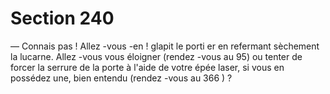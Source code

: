 # Section 240

— Connais pas ! Allez -vous -en ! glapit le porti er en refermant
sèchement la lucarne.
Allez -vous vous éloigner (rendez -vous au 95) ou tenter de forcer
la serrure de la porte à l'aide de votre épée laser, si vous en
possédez une, bien entendu (rendez -vous au 366 ) ?